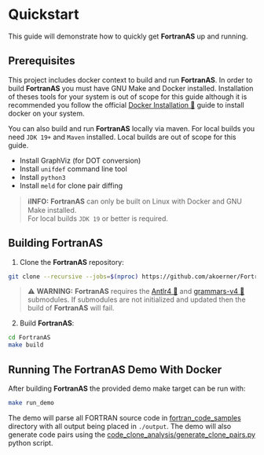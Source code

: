 # Quickstart
This guide will demonstrate how to quickly get **FortranAS** up and running.

## Prerequisites
This project includes docker context to build and run **FortranAS**.
In order to build **FortranAS** you must have GNU Make and Docker installed.
Installation of theses tools for your system is out of scope for this guide
although it is recommended you follow the official 
[Docker Installation 🔗](https://docs.docker.com/engine/install/) guide to
install docker on your system.

You can also build and run **FortranAS** locally via maven.
For local builds you need `JDK 19+` and `Maven` installed. Local builds are out
of scope for this guide.

- Install GraphViz (for DOT conversion)
- Install `unifdef` command line tool
- Install `python3`
- Install `meld` for clone pair diffing


> **ℹ️INFO:**
> **FortranAS** can only be built on Linux with Docker and GNU Make installed.  
> For local builds `JDK 19` or better is required.  

## Building **FortranAS**
1. Clone the **FortranAS** repository:
```bash
git clone --recursive --jobs=$(nproc) https://github.com/akoerner/FortranAS.git
```
> ⚠️ **WARNING:**
> **FortranAS** requires the [Antlr4 🔗](https://github.com/antlr/antlr4) and
> [grammars-v4 🔗](https://github.com/antlr/grammars-v4/tree/master/fortran)
> submodules. If submodules are not initialized and updated then the build of
> **FortranAS** will fail.

2. Build **FortranAS**:
```bash
cd FortranAS
make build
```

## Running The **FortranAS** Demo With Docker
After building **FortranAS** the provided demo make target can be run with:
```bash
make run_demo
```
The demo will parse all FORTRAN source code in 
[fortran_code_samples](../fortran_code_samples) directory with all
output being placed in `./output`. The demo will also generate code pairs using
the [code_clone_analysis/generate_clone_pairs.py](code_clone_analysis/generate_clone_pairs.py)
python script.

